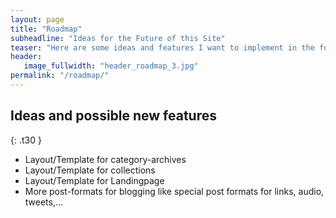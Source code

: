 ```yaml
---
layout: page
title: "Roadmap"
subheadline: "Ideas for the Future of this Site"
teaser: "Here are some ideas and features I want to implement in the future."
header:
   image_fullwidth: "header_roadmap_3.jpg"
permalink: "/roadmap/"
---
```


## Ideas and possible new features
{: .t30 }
* Layout/Template for category-archives
* Layout/Template for collections
* Layout/Template for Landingpage
* More post-formats for blogging like special post formats for links, audio, tweets,...